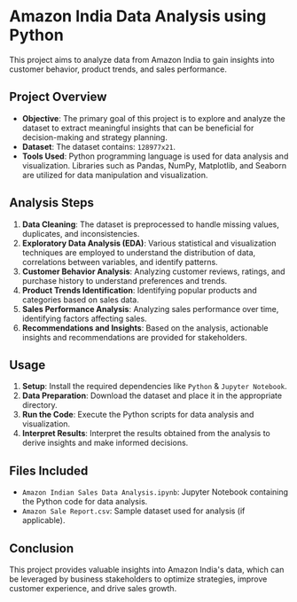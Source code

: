 
# Amazon India Data Analysis using Python

This project aims to analyze data from Amazon India to gain insights into customer behavior, product trends, and sales performance.

## Project Overview

- **Objective**: The primary goal of this project is to explore and analyze the dataset to extract meaningful insights that can be beneficial for decision-making and strategy planning.
- **Dataset**: The dataset contains: `128977x21`.
- **Tools Used**: Python programming language is used for data analysis and visualization. Libraries such as Pandas, NumPy, Matplotlib, and Seaborn are utilized for data manipulation and visualization.

## Analysis Steps

1. **Data Cleaning**: The dataset is preprocessed to handle missing values, duplicates, and inconsistencies.
2. **Exploratory Data Analysis (EDA)**: Various statistical and visualization techniques are employed to understand the distribution of data, correlations between variables, and identify patterns.
3. **Customer Behavior Analysis**: Analyzing customer reviews, ratings, and purchase history to understand preferences and trends.
4. **Product Trends Identification**: Identifying popular products and categories based on sales data.
5. **Sales Performance Analysis**: Analyzing sales performance over time, identifying factors affecting sales.
6. **Recommendations and Insights**: Based on the analysis, actionable insights and recommendations are provided for stakeholders.

## Usage

1. **Setup**: Install the required dependencies like `Python` & `Jupyter Notebook`.
2. **Data Preparation**: Download the dataset and place it in the appropriate directory.
3. **Run the Code**: Execute the Python scripts for data analysis and visualization.
4. **Interpret Results**: Interpret the results obtained from the analysis to derive insights and make informed decisions.

## Files Included

- `Amazon Indian Sales Data Analysis.ipynb`: Jupyter Notebook containing the Python code for data analysis.
- `Amazon Sale Report.csv`: Sample dataset used for analysis (if applicable).

## Conclusion

This project provides valuable insights into Amazon India's data, which can be leveraged by business stakeholders to optimize strategies, improve customer experience, and drive sales growth.


